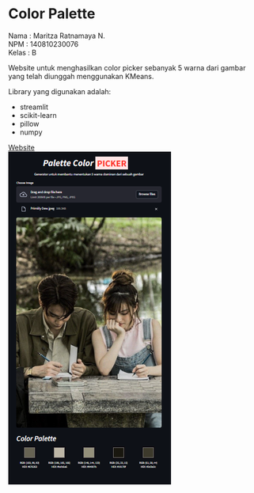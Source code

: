 # Color Palette
Nama    : Maritza Ratnamaya N.  
NPM     : 140810230076  
Kelas   : B

Website untuk menghasilkan color picker sebanyak 5 warna dari gambar yang telah diunggah menggunakan KMeans.  

Library yang digunakan adalah:  
+ streamlit
+ scikit-learn
+ pillow
+ numpy  

[Website](https://colorpalettepicker.streamlit.app/)  
![Contoh](Contoh.png)